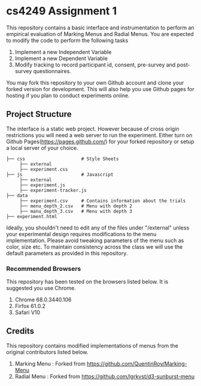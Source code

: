 # cs4249 Assignment 1
This repository contains a basic interface and instrumentation to perform an empirical evaluation of Marking Menus and Radial Menus. You are expected to modify the code to perform the following tasks
1. Implement a new Independent Variable
2. Implement a new Dependent Variable
3. Modify tracking to record participant id, consent, pre-survey and post-survey questionnaires.

 You may fork this repository to your own Github account and clone your forked version for development. This will also help you use Github pages for hosting if you plan to conduct experiments online.
 
 ## Project Structure
 The interface is a static web project. However because of cross origin restrictions you will need a web server to run the experiment. Either turn on Github Pages(https://pages.github.com/) for your forked repository or setup a local server of your choice.
 
    ├── css                     # Style Sheets
         ├── external           
         ├── experiment.css    
    ├── js                      # Javascript
         ├── external          
         ├── experiment.js    
         ├── experiment-tracker.js
    ├── data           
         ├── experiment.csv     # Contains information about the trials
         ├── menu_depth_2.csv   # Menu with depth 2
         ├── manu_depth_3.csv   # Menu with depth 3
    ├── experiment.html    

Ideally, you shouldn't need to edit any of the files under "/external" unless your experimental design requires modifications to the menu implementation. Please avoid tweaking parameters of the menu such as color, size etc. To maintain consistency across the class we will use the default parameters as provided in this repository.

### Recommended Browsers
This repository has been tested on the browsers listed below. It is suggested you use Chrome.
1. Chrome 68.0.3440.106
2. Firfox 61.0.2
3. Safari V10

 ## Credits
This repository contains modified implementations of menus from the original contributors listed below.
1. Marking Menu : Forked from https://github.com/QuentinRoy/Marking-Menu
2. Radial Menu : Forked from https://github.com/lgrkvst/d3-sunburst-menu
